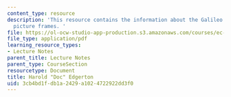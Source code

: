 ```yaml
---
content_type: resource
description: 'This resource contains the information about the Galileo studies and
  picture frames. '
file: https://ol-ocw-studio-app-production.s3.amazonaws.com/courses/ec-050-recreate-experiments-from-history-inform-the-future-from-the-past-galileo-january-iap-2010/3cb4bd1fdb1a2429a1024722922dd3f0_MITEC_050IAP10_lec01.pdf
file_type: application/pdf
learning_resource_types:
- Lecture Notes
parent_title: Lecture Notes
parent_type: CourseSection
resourcetype: Document
title: Harold "Doc" Edgerton
uid: 3cb4bd1f-db1a-2429-a102-4722922dd3f0
---
```

